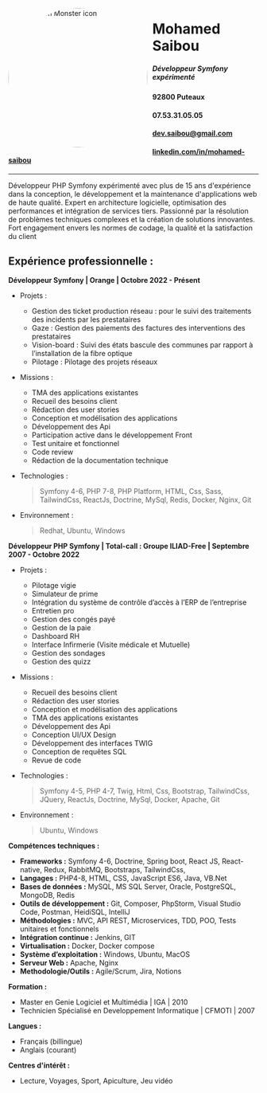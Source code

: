 <style>h1 { border-bottom: 0; } </style>
<img src="https://media.licdn.com/dms/image/D4E03AQEz5S8WWfnT-A/profile-displayphoto-shrink_400_400/0/1689638952199?e=1698278400&v=beta&t=cN7uN8NcuwdbkllmCp63BtTJnHOGWXl0nzAIlVO1CKY"
     alt="Markdown Monster icon"
     style="float: left; margin-right: 10px;width:280px;
  border-radius: 50%;" />
# Mohamed Saibou #
##### Développeur Symfony expérimenté #####
#### 92800 Puteaux ####
#### 07.53.31.05.05 ####
#### dev.saibou@gmail.com ####
#### [linkedin.com/in/mohamed-saibou](http://www.linkedin.com/in/mohamed-saibou) ####

___


Développeur PHP Symfony expérimenté avec plus de 15 ans d'expérience dans la conception, le développement et la maintenance d'applications web de haute qualité. Expert en architecture logicielle, optimisation des performances et intégration de services tiers. Passionné par la résolution de problèmes techniques complexes et la création de solutions innovantes. Fort engagement envers les normes de codage, la qualité et la satisfaction du client

## Expérience professionnelle : ##

**Développeur Symfony | Orange | Octobre 2022 - Présent**
- Projets :
    - Gestion des ticket production réseau : pour le suivi des traitements des incidents par les prestataires
    - Gaze : Gestion des paiements des factures des interventions des prestataires
    - Vision-board : Suivi des états bascule des communes par rapport à l’installation de la fibre optique
    - Pilotage : Pilotage des projets réseaux

- Missions :
	- TMA des applications existantes
	- Recueil des besoins client
	- Rédaction des user stories
	- Conception et modélisation des applications
	- Développement des Api
	- Participation active dans le développement Front
	- Test unitaire et fonctionnel
	- Code review
	- Rédaction de la documentation technique

- Technologies : 
    > Symfony 4-6, PHP 7-8, PHP Platform, HTML, Css, Sass, TailwindCss, ReactJs, Doctrine, MySql, Redis, Docker, Nginx, Git
- Environnement : 
    > Redhat, Ubuntu, Windows


**Développeur PHP Symfony | Total-call : Groupe ILIAD-Free | Septembre 2007 - Octobre 2022**
- Projets :
    - Pilotage vigie
	- Simulateur de prime
	- Intégration du système de contrôle d’accès à l’ERP de l’entreprise
	- Entretien pro
	- Gestion des congés payé
    - Gestion de la paie
	- Dashboard RH
	- Interface Infirmerie (Visite médicale et Mutuelle)
	- Gestion des sondages
	- Gestion des quizz


- Missions :
	- Recueil des besoins client
	- Rédaction des user stories
	- Conception et modélisation des applications
	- TMA des applications existantes
	- Développement des Api
	- Conception UI/UX Design
	- Développement des interfaces TWIG
	- Conception de requêtes SQL
	- Revue de code 
 


- Technologies : 
    > Symfony 4-5, PHP 4-7, Twig, Html, Css, Bootstrap, TailwindCss, JQuery, ReactJs, Doctrine, MySql, Docker, Apache, Git
- Environnement : 
    > Ubuntu, Windows

**Compétences techniques :**
- **Frameworks :** Symfony 4-6, Doctrine, Spring boot, React JS, React-native, Redux, RabbitMQ, Bootstraps, TailwindCss, 
- **Langages :** PHP4-8, HTML, CSS, JavaScript ES6, Java, VB.Net
- **Bases de données :** MySQL, MS SQL Server, Oracle, PostgreSQL, MongoDB, Redis
- **Outils de développement :** Git, Composer, PhpStorm, Visual Studio Code, Postman, HeidiSQL, IntelliJ
- **Méthodologies :** MVC, API REST, Microservices, TDD, POO, Tests unitaires et fonctionnels
- **Intégration continue :** Jenkins, GIT
- **Virtualisation :** Docker, Docker compose
- **Système d’exploitation :** Windows, Ubuntu, MacOS
- **Serveur Web :** Apache, Nginx
- **Methodologie/Outils :** Agile/Scrum, Jira, Notions

**Formation :**
- Master en Genie Logiciel et Multimédia | IGA | 2010
- Technicien Spécialisé en Developpement Informatique | CFMOTI | 2007

**Langues :**
- Français (billingue)
- Anglais (courant)

**Centres d'intérêt :**
- Lecture, Voyages, Sport, Apiculture, Jeu vidéo



